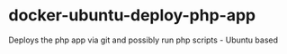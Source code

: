 # docker-ubuntu-deploy-php-app
Deploys the php app via git and possibly run php scripts - Ubuntu based
